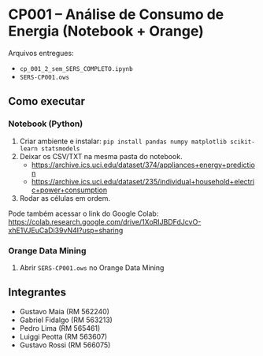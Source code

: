 # CP001 – Análise de Consumo de Energia (Notebook + Orange)

Arquivos entregues:
- `cp_001_2_sem_SERS_COMPLETO.ipynb`
- `SERS-CP001.ows`

## Como executar

### Notebook (Python)
1. Criar ambiente e instalar: `pip install pandas numpy matplotlib scikit-learn statsmodels`
2. Deixar os CSV/TXT na mesma pasta do notebook.
   - https://archive.ics.uci.edu/dataset/374/appliances+energy+prediction
   - https://archive.ics.uci.edu/dataset/235/individual+household+electric+power+consumption
3. Rodar as células em ordem.

Pode também acessar o link do Google Colab: https://colab.research.google.com/drive/1XoRIJBDFdJcvO-xhE1VJEuCaDi39vN4I?usp=sharing

### Orange Data Mining
1. Abrir `SERS-CP001.ows` no Orange Data Mining

## Integrantes
- Gustavo Maia (RM 562240)
- Gabriel Fidalgo (RM 563213)
- Pedro Lima (RM 565461)
- Luiggi Peotta (RM 563607)
- Gustavo Rossi (RM 566075)
